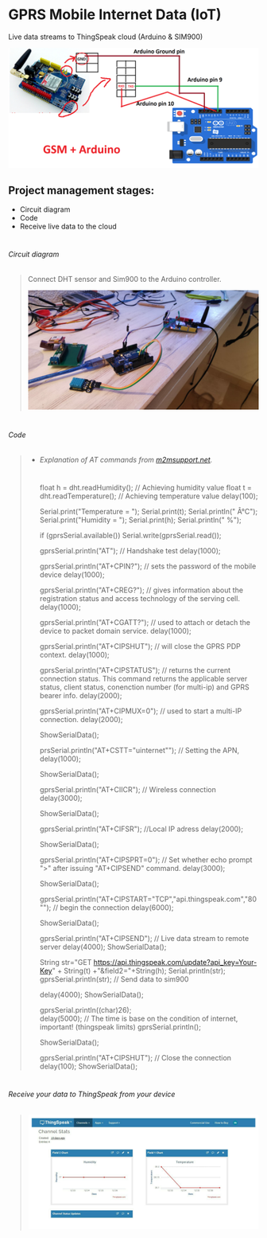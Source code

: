 # GPRS Mobile Internet Data (IoT)
Live data streams to ThingSpeak cloud (Arduino & SIM900)

![title](/images/Circuit_Diagram.PNG)

## Project management stages:

- Circuit diagram
- Code
- Receive live data to the cloud

# 
###### Circuit diagram
> Connect DHT sensor and Sim900 to the Arduino controller.
> 
>  
> ![title](/images/arduinoSim900.PNG)

#
###### Code
> * ###### Explanation of AT commands from [m2msupport.net](https://m2msupport.net/m2msupport/atcipsprt-set-prompt-of-when-module-sends-data/).   
>   #      
>       
>           
>      float h = dht.readHumidity();			// Achieving humidity value
>      float t = dht.readTemperature(); 		// Achieving temperature value
>      delay(100);   
>         
>      Serial.print("Temperature = ");
>      Serial.print(t);
>      Serial.println(" Â°C");
>      Serial.print("Humidity = ");
>      Serial.print(h);
>      Serial.println(" %");    
>      
>   
>  
>      if (gprsSerial.available())
>        Serial.write(gprsSerial.read());
>     
>      gprsSerial.println("AT");				// Handshake test
>      delay(1000);
>     
>      gprsSerial.println("AT+CPIN?");		// sets the password of the mobile device
>      delay(1000);
>     
>      gprsSerial.println("AT+CREG?");		// gives information about the registration status and access technology of the serving cell.
>      delay(1000);
>     
>      gprsSerial.println("AT+CGATT?");		// used to attach or detach the device to packet domain service.
>      delay(1000);
>     
>      gprsSerial.println("AT+CIPSHUT");		// will close the GPRS PDP context.
>      delay(1000);
>     
>      gprsSerial.println("AT+CIPSTATUS");	// returns the current connection status. This command returns the applicable server status, client status, conenction number (for multi-ip) and GPRS bearer info.
>      delay(2000);
>     
>      gprsSerial.println("AT+CIPMUX=0");	// used to start a multi-IP connection.
>      delay(2000);
>   
>      ShowSerialData();
>   
>     prsSerial.println("AT+CSTT=\"uinternet\"");	// Setting the APN,
>      delay(1000);
>     
>      ShowSerialData();
>     
>      gprsSerial.println("AT+CIICR");	// Wireless connection
>      delay(3000);
>     
>      ShowSerialData();
>     
>      gprsSerial.println("AT+CIFSR");	//Local IP adress
>      delay(2000);
>     
>      ShowSerialData();
>     
>      gprsSerial.println("AT+CIPSPRT=0");	// Set whether echo prompt ">" after issuing "AT+CIPSEND" command.
>      delay(3000);
>     
>      ShowSerialData();
>   
>      gprsSerial.println("AT+CIPSTART=\"TCP\",\"api.thingspeak.com\",\"80\"");	// begin the connection
>      delay(6000);
>     
>      ShowSerialData();
>     
>      gprsSerial.println("AT+CIPSEND");	// Live data stream to remote server
>      delay(4000);
>      ShowSerialData();
>      
>      String str="GET https://api.thingspeak.com/update?api_key=Your-Key" + String(t) +"&field2="+String(h);
>      Serial.println(str);
>      gprsSerial.println(str);	// Send data to sim900
>      
>      delay(4000);
>      ShowSerialData();
>     
>      gprsSerial.println((char)26);	
>      delay(5000);	// The time is base on the condition of internet, important! (thingspeak limits)
>      gprsSerial.println();
>     
>      ShowSerialData();
>     
>      gprsSerial.println("AT+CIPSHUT");	// Close the connection
>      delay(100);
>      ShowSerialData(); 
>      
>

# 
###### Receive your data to ThingSpeak from your device
> ![title](/images/ThingSpeak_Cloud.PNG)
